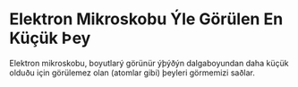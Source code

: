 # Elektron Mikroskobu Ýle Görülen En Küçük Þey

Elektron mikroskobu, boyutlarý görünür ýþýðýn dalgaboyundan daha küçük olduðu
için görülemez olan (atomlar gibi) þeyleri görmemizi saðlar.
